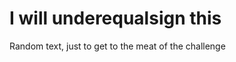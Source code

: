 I will underequalsign this
==========================

Random text, just to get to the meat of the challenge
